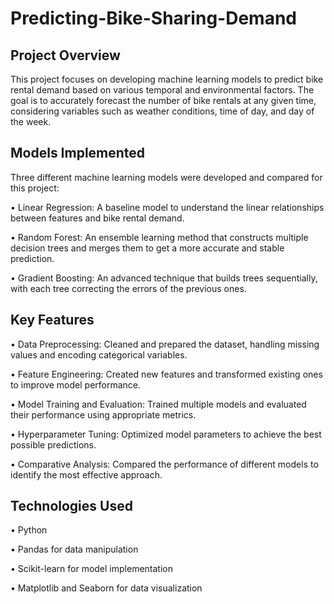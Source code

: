 # Predicting-Bike-Sharing-Demand

## Project Overview
This project focuses on developing machine learning models to predict bike rental demand based on various temporal and environmental factors. The goal is to accurately forecast the number of bike rentals at any given time, considering variables such as weather conditions, time of day, and day of the week.

## Models Implemented
Three different machine learning models were developed and compared for this project:

• Linear Regression: A baseline model to understand the linear relationships between features and bike rental demand.

• Random Forest: An ensemble learning method that constructs multiple decision trees and merges them to get a more accurate and stable prediction.

• Gradient Boosting: An advanced technique that builds trees sequentially, with each tree correcting the errors of the previous ones.

## Key Features
• Data Preprocessing: Cleaned and prepared the dataset, handling missing values and encoding categorical variables.

• Feature Engineering: Created new features and transformed existing ones to improve model performance.

• Model Training and Evaluation: Trained multiple models and evaluated their performance using appropriate metrics.

• Hyperparameter Tuning: Optimized model parameters to achieve the best possible predictions.

• Comparative Analysis: Compared the performance of different models to identify the most effective approach.

## Technologies Used
• Python

• Pandas for data manipulation

• Scikit-learn for model implementation

• Matplotlib and Seaborn for data visualization
